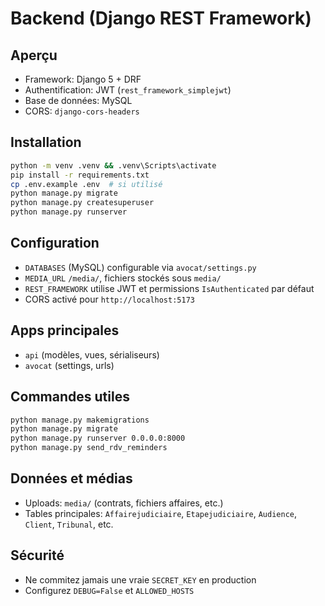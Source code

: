 # Backend (Django REST Framework)

## Aperçu

- Framework: Django 5 + DRF
- Authentification: JWT (`rest_framework_simplejwt`)
- Base de données: MySQL
- CORS: `django-cors-headers`

## Installation

```bash
python -m venv .venv && .venv\Scripts\activate
pip install -r requirements.txt
cp .env.example .env  # si utilisé
python manage.py migrate
python manage.py createsuperuser
python manage.py runserver
```

## Configuration

- `DATABASES` (MySQL) configurable via `avocat/settings.py`
- `MEDIA_URL` `/media/`, fichiers stockés sous `media/`
- `REST_FRAMEWORK` utilise JWT et permissions `IsAuthenticated` par défaut
- CORS activé pour `http://localhost:5173`

## Apps principales

- `api` (modèles, vues, sérialiseurs)
- `avocat` (settings, urls)

## Commandes utiles

```bash
python manage.py makemigrations
python manage.py migrate
python manage.py runserver 0.0.0.0:8000
python manage.py send_rdv_reminders
```

## Données et médias

- Uploads: `media/` (contrats, fichiers affaires, etc.)
- Tables principales: `Affairejudiciaire`, `Etapejudiciaire`, `Audience`, `Client`, `Tribunal`, etc.

## Sécurité

- Ne commitez jamais une vraie `SECRET_KEY` en production
- Configurez `DEBUG=False` et `ALLOWED_HOSTS`





















